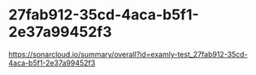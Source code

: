# 27fab912-35cd-4aca-b5f1-2e37a99452f3
https://sonarcloud.io/summary/overall?id=examly-test_27fab912-35cd-4aca-b5f1-2e37a99452f3
